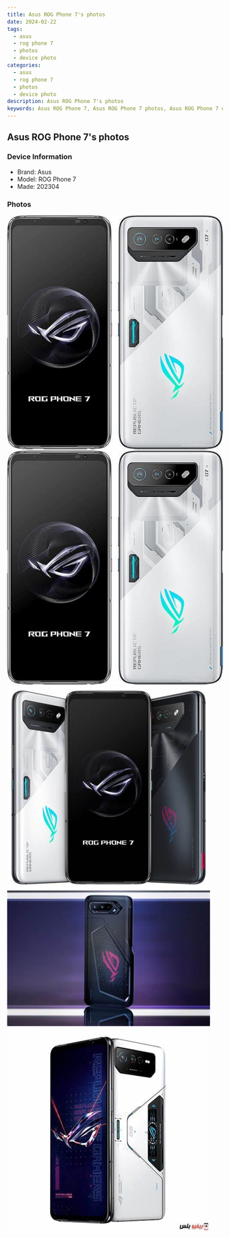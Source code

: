 ```yaml
---
title: Asus ROG Phone 7's photos
date: 2024-02-22
tags: 
  - asus
  - rog phone 7
  - photos
  - device photo
categories: 
  - asus
  - rog phone 7
  - photos
  - device photo
description: Asus ROG Phone 7's photos
keywords: Asus ROG Phone 7, Asus ROG Phone 7 photos, Asus ROG Phone 7 device photo
---
```


## Asus ROG Phone 7's photos

### Device Information

- Brand: Asus
- Model: ROG Phone 7
- Made: 202304

### Photos

![/images/best-assets/devices/asus/asus-rog-phone-7/1.jpg](/images/best-assets/devices/asus/asus-rog-phone-7/1.jpg)
![/images/best-assets/devices/asus/asus-rog-phone-7/2.jpg](/images/best-assets/devices/asus/asus-rog-phone-7/2.jpg)
![/images/best-assets/devices/asus/asus-rog-phone-7/3.jpg](/images/best-assets/devices/asus/asus-rog-phone-7/3.jpg)
![/images/best-assets/devices/asus/asus-rog-phone-7/4.jpg](/images/best-assets/devices/asus/asus-rog-phone-7/4.jpg)
![/images/best-assets/devices/asus/asus-rog-phone-7/5.jpg](/images/best-assets/devices/asus/asus-rog-phone-7/5.jpg)
